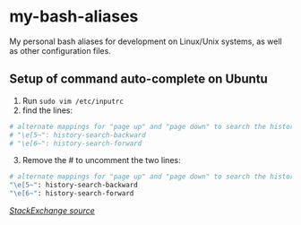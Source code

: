 # my-bash-aliases
My personal bash aliases for development on Linux/Unix systems, as well as other configuration files.

## Setup of command auto-complete on Ubuntu
1. Run `sudo vim /etc/inputrc`
2. find the lines:
```bash
# alternate mappings for "page up" and "page down" to search the history
# "\e[5~": history-search-backward
# "\e[6~": history-search-forward
```
3. Remove the # to uncomment the two lines:
```bash
# alternate mappings for "page up" and "page down" to search the history
"\e[5~": history-search-backward
"\e[6~": history-search-forward
```

*[StackExchange source](https://askubuntu.com/questions/144969/terminal-command-autocomplete)*
